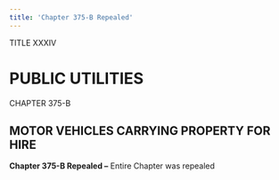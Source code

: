 ```yaml
---
title: 'Chapter 375-B Repealed'
---
```


TITLE XXXIV
                                             
PUBLIC UTILITIES
================

CHAPTER 375-B
                                             
MOTOR VEHICLES CARRYING PROPERTY FOR HIRE
-----------------------------------------

**Chapter 375-B Repealed –** Entire Chapter was repealed
